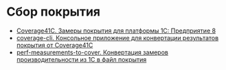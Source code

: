 # Сбор покрытия

- [Coverage41C. Замеры покрытия для платформы 1С: Предприятие 8](https://github.com/proDOOMman/Coverage41C)
- [coverage-cli. Консольное приложение для конвертации результатов покрытия от Coverage41C](https://github.com/yukon39/coverage-cli)
- [perf-measurements-to-cover. Конвертация замеров производительности из 1С в файл покрытия](https://github.com/Stepa86/perf-measurements-to-cover)
